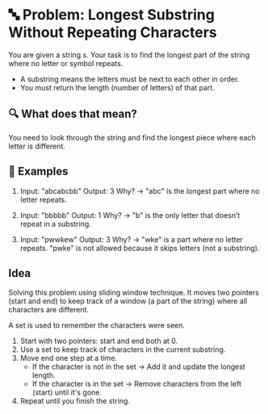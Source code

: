 # **🔤 Problem: Longest Substring Without Repeating Characters**

You are given a string s.
Your task is to find the longest part of the string where no letter or symbol repeats.

- A substring means the letters must be next to each other in order.
- You must return the length (number of letters) of that part.

## 🔍 What does that mean?

You need to look through the string and find the longest piece where each letter is different.

## 🧪 Examples

1. Input: "abcabcbb"
Output: 3
Why? → "abc" is the longest part where no letter repeats.

2. Input: "bbbbb"
Output: 1
Why? → "b" is the only letter that doesn’t repeat in a substring.

3. Input: "pwwkew"
Output: 3
Why? → "wke" is a part where no letter repeats. "pwke" is not allowed because it skips letters (not a substring).

## Idea

Solving this problem using sliding window technique. It moves two pointers (start and end) to keep track of a window (a part of the string) where all characters are different.

A set is used to remember the characters were seen.

1. Start with two pointers: start and end both at 0.
2. Use a set to keep track of characters in the current substring.
3. Move end one step at a time.
    - If the character is not in the set → Add it and update the longest length.
    - If the character is in the set → Remove characters from the left (start) until it's gone.
4. Repeat until you finish the string.
